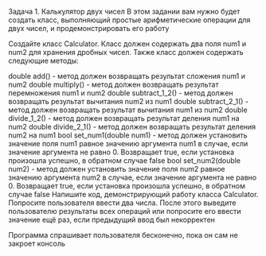 Задача 1. Калькулятор двух чисел
В этом задании вам нужно будет создать класс, выполняющий простые арифметические операции для двух чисел, и продемонстрировать его работу

Создайте класс Calculator. Класс должен содержать два поля num1 и num2 для хранения дробных чисел. Также класс должен содержать следующие методы:

double add() - метод должен возвращать результат сложения num1 и num2
double multiply() - метод должен возвращать результат перемножения num1 и num2
double subtract_1_2() - метод должен возвращать результат вычитания num2 из num1
double subtract_2_1() - метод должен возвращать результат вычитания num1 из num2
double divide_1_2() - метод должен возвращать результат деления num1 на num2
double divide_2_1() - метод должен возвращать результат деления num2 на num1
bool set_num1(double num1) - метод должен установить значение поля num1 равное значению аргумента num1 в случае, если значение аргумента не равно 0. Возвращает true, если установка произошла успешно, в обратном случае false
bool set_num2(double num2) - метод должен установить значение поля num2 равное значению аргумента num2 в случае, если значение аргумента не равно 0. Возвращает true, если установка произошла успешно, в обратном случае false
Напишите код, демонстрирующий работу класса Calculator. Попросите пользователя ввести два числа. После этого выведите пользователю результаты всех операций или попросите его ввести значение ещё раз, если предыдущий ввод был некорректен

Программа спрашивает пользователя бесконечно, пока он сам не закроет консоль